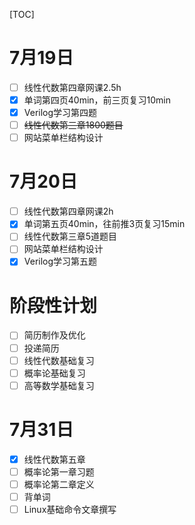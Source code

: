 [TOC]

# 7月19日

- [ ] 线性代数第四章网课2.5h
- [x] 单词第四页40min，前三页复习10min
- [x] Verilog学习第四题
- [ ] ~~线性代数第三章1800题目~~
- [ ] 网站菜单栏结构设计

# 7月20日



- [ ] 线性代数第四章网课2h
- [x] 单词第五页40min，往前推3页复习15min
- [ ] 线性代数第三章5道题目
- [ ] 网站菜单栏结构设计
- [x] Verilog学习第五题

# 阶段性计划

- [ ] 简历制作及优化
- [ ] 投递简历
- [ ] 线性代数基础复习
- [ ] 概率论基础复习
- [ ] 高等数学基础复习

# 7月31日

- [x] 线性代数第五章
- [ ] 概率论第一章习题
- [ ] 概率论第二章定义
- [ ] 背单词
- [ ] Linux基础命令文章撰写